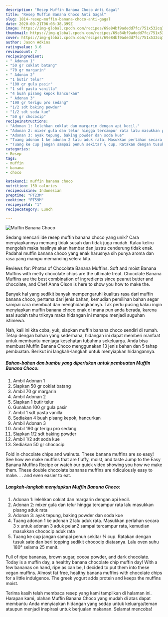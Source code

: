 ```yaml
---
description: "Resep Muffin Banana Choco Anti Gagal"
title: "Resep Muffin Banana Choco Anti Gagal"
slug: 1814-resep-muffin-banana-choco-anti-gagal
date: 2020-09-21T06:08:38.399Z
image: https://img-global.cpcdn.com/recipes/69e84bf9adedd7fc/751x532cq70/muffin-banana-choco-foto-resep-utama.jpg
thumbnail: https://img-global.cpcdn.com/recipes/69e84bf9adedd7fc/751x532cq70/muffin-banana-choco-foto-resep-utama.jpg
cover: https://img-global.cpcdn.com/recipes/69e84bf9adedd7fc/751x532cq70/muffin-banana-choco-foto-resep-utama.jpg
author: Jason Adkins
ratingvalue: 3.6
reviewcount: 7
recipeingredient:
- " Adonan 1"
- "50 gr coklat batang"
- "70 gr margarin"
- " Adonan 2"
- "1 butir telur"
- "100 gr gula pasir"
- "1 sdt pasta vanilla"
- "4 buah pisang kepok hancurkan"
- " Adonan 3"
- "190 gr terigu pro sedang"
- "1/2 sdt baking powder"
- "1/2 sdt soda kue"
- "50 gr chococip"
recipeinstructions:
- "Adonan 1: lelehkan coklat dan margarin dengan api kecil."
- "Adonan 2: mixer gula dan telur hingga tercampur rata lalu masukkan pisang aduk rata"
- "Adonan 3: ayak tepung, baking powder dan soda kue"
- "Tuang adonan 1 ke adonan 2 lalu aduk rata. Masukkan perlahan secara 3 x untuk adonan 3 aduk pelan2 sampai tercampur rata, kemudian masukkan chococip aduk rata"
- "Tuang ke cup jangan sampai penuh sekitar ¾ cup. Ratakan dengan tusuk sate dan beri topping sedikit chococip diatasnya. Lalu oven suhu 180° selama 25 menit."
categories:
- Resep
tags:
- muffin
- banana
- choco

katakunci: muffin banana choco 
nutrition: 150 calories
recipecuisine: Indonesian
preptime: "PT23M"
cooktime: "PT59M"
recipeyield: "1"
recipecategory: Lunch

---
```



![Muffin Banana Choco](https://img-global.cpcdn.com/recipes/69e84bf9adedd7fc/751x532cq70/muffin-banana-choco-foto-resep-utama.jpg)

Sedang mencari ide resep muffin banana choco yang unik? Cara menyiapkannya memang tidak susah dan tidak juga mudah. Kalau keliru mengolah maka hasilnya akan hambar dan justru cenderung tidak enak. Padahal muffin banana choco yang enak harusnya sih punya aroma dan rasa yang mampu memancing selera kita.

Reviews for: Photos of Chocolate Banana Muffins. Soft and moist Banana Muffins with melty chocolate chips are the ultimate treat. Chocolate Banana Muffins are the best combination of ingredients since peanut butter and chocolate, and Chef Anna Olson is here to show you how to make the.

Banyak hal yang sedikit banyak mempengaruhi kualitas rasa dari muffin banana choco, pertama dari jenis bahan, kemudian pemilihan bahan segar sampai cara membuat dan menghidangkannya. Tak perlu pusing kalau ingin menyiapkan muffin banana choco enak di mana pun anda berada, karena asal sudah tahu triknya maka hidangan ini mampu menjadi suguhan istimewa.


Nah, kali ini kita coba, yuk, siapkan muffin banana choco sendiri di rumah. Tetap dengan bahan yang sederhana, hidangan ini dapat memberi manfaat untuk membantu menjaga kesehatan tubuhmu sekeluarga. Anda bisa membuat Muffin Banana Choco menggunakan 13 jenis bahan dan 5 tahap pembuatan. Berikut ini langkah-langkah untuk menyiapkan hidangannya.

<!--inarticleads1-->

##### Bahan-bahan dan bumbu yang diperlukan untuk pembuatan Muffin Banana Choco:

1. Ambil  Adonan 1
1. Siapkan 50 gr coklat batang
1. Ambil 70 gr margarin
1. Ambil  Adonan 2
1. Siapkan 1 butir telur
1. Gunakan 100 gr gula pasir
1. Ambil 1 sdt pasta vanilla
1. Sediakan 4 buah pisang kepok, hancurkan
1. Ambil  Adonan 3
1. Ambil 190 gr terigu pro sedang
1. Siapkan 1/2 sdt baking powder
1. Ambil 1/2 sdt soda kue
1. Sediakan 50 gr chococip


Fold in chocolate chips and walnuts. These banana muffins are so easy! See how we make muffins that are fluffy, moist, and taste Jump to the Easy Banana Muffins Recipe or watch our quick video showing you how we make them. These double chocolate bananas muffins are ridiculously easy to make. . . and even easier to eat. 

<!--inarticleads2-->

##### Langkah-langkah menyiapkan Muffin Banana Choco:

1. Adonan 1: lelehkan coklat dan margarin dengan api kecil.
1. Adonan 2: mixer gula dan telur hingga tercampur rata lalu masukkan pisang aduk rata
1. Adonan 3: ayak tepung, baking powder dan soda kue
1. Tuang adonan 1 ke adonan 2 lalu aduk rata. Masukkan perlahan secara 3 x untuk adonan 3 aduk pelan2 sampai tercampur rata, kemudian masukkan chococip aduk rata
1. Tuang ke cup jangan sampai penuh sekitar ¾ cup. Ratakan dengan tusuk sate dan beri topping sedikit chococip diatasnya. Lalu oven suhu 180° selama 25 menit.


Full of ripe bananas, brown sugar, cocoa powder, and dark chocolate. Today is a muffin day, a healthy banana chocolate chip muffin day! With a few bananas on hand, ripe as can be, I decided to put them into these vegan muffins. Almost fat free, healthy banana muffins with chocolate chips for a little indulgence. The greek yogurt adds protein and keeps the muffins moist. 

Terima kasih telah membaca resep yang kami tampilkan di halaman ini. Harapan kami, olahan Muffin Banana Choco yang mudah di atas dapat membantu Anda menyiapkan hidangan yang sedap untuk keluarga/teman ataupun menjadi inspirasi untuk berjualan makanan. Selamat mencoba!
